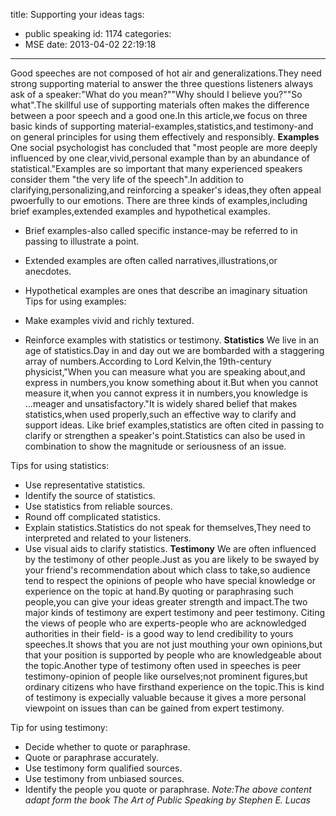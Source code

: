 title: Supporting your ideas
tags:
  - public speaking
id: 1174
categories:
  - MSE
date: 2013-04-02 22:19:18
---

Good speeches are not composed of hot air and generalizations.They need strong supporting material to answer the three questions listeners always ask of a speaker:"What do you mean?""Why should I believe you?""So what".The skillful use of supporting materials often makes the difference between a poor speech and a good one.In this article,we focus on three basic kinds of supporting material-examples,statistics,and testimony-and on general principles for using them effectively and responsibly.
**Examples**
One social psychologist has concluded that "most people are more deeply influenced by one clear,vivid,personal example than by an abundance of statistical."Examples are so important that many experienced speakers consider them "the very life of the speech".In addition to clarifying,personalizing,and reinforcing a speaker's ideas,they often appeal pwoerfully to our emotions.
There are three kinds of examples,including brief examples,extended examples and hypothetical examples.

*   Brief examples-also called specific instance-may be referred to in passing to illustrate a point.
*   Extended examples are often called narratives,illustrations,or anecdotes.
*   Hypothetical examples are ones that describe an imaginary situation
Tips for using examples:

*   Make examples vivid and richly textured.
*   Reinforce examples with statistics or testimony.
**Statistics**
We live in an age of statistics.Day in and day out we are bombarded with a staggering array of numbers.According to Lord Kelvin,the 19th-century physicist,"When you can measure what you are speaking about,and express in numbers,you know something about it.But when you cannot measure it,when you cannot express it in numbers,you knowledge is ...meager and unsatisfactory."It is widely shared belief that makes statistics,when used properly,such an effective way to clarify and support ideas.
Like brief examples,statistics are often cited in passing to clarify or strengthen a speaker's point.Statistics can also be used in combination to show the magnitude or seriousness of an issue.

Tips for using statistics:

*   Use representative statistics.
*   Identify the source of statistics.
*   Use statistics from reliable sources.
*   Round off complicated statistics.
*   Explain statistics.Statistics do not speak for themselves,They need to interpreted and related to your listeners.
*   Use visual aids to clarify statistics.
**Testimony**
We are often influenced by the testimony of other people.Just as you are likely to be swayed by your friend's recommendation about which class to take,so audience tend to respect the opinions of people who have special knowledge or experience on the topic at hand.By quoting or paraphrasing such people,you can give your ideas greater strength and impact.The two major kinds of testimony are expert testimony and peer testimony.
Citing the views of people who are experts-people who are acknowledged authorities in their field- is a good way to lend credibility to yours speeches.It shows that you are not just mouthing your own opinions,but that your position is supported by people who are knowledgeable about the topic.Another type of testimony often used in speeches is peer testimony-opinion of people like ourselves;not prominent figures,but ordinary citizens who have firsthand experience on the topic.This is kind of testimony is expecially valuable because it gives a more personal viewpoint on issues than can be gained from expert testimony.

Tip for using testimony:

*   Decide whether to quote or paraphrase.
*   Quote or paraphrase accurately.
*   Use testimony form qualified sources.
*   Use testimony from unbiased sources.
*   Identify the people you quote or paraphrase.
_Note:The above content adapt form the book The Art of Public Speaking by Stephen E. Lucas_